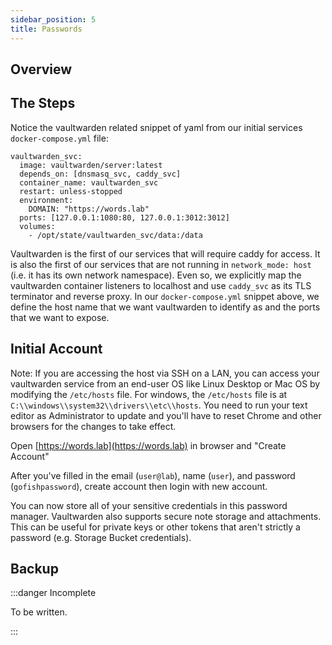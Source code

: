 ```yaml
---
sidebar_position: 5
title: Passwords
---
```


## Overview

## The Steps

Notice the vaultwarden related snippet of yaml from our initial services `docker-compose.yml` file:

```
vaultwarden_svc:
  image: vaultwarden/server:latest
  depends_on: [dnsmasq_svc, caddy_svc]
  container_name: vaultwarden_svc
  restart: unless-stopped
  environment:
    DOMAIN: "https://words.lab"
  ports: [127.0.0.1:1080:80, 127.0.0.1:3012:3012]
  volumes:
    - /opt/state/vaultwarden_svc/data:/data
```

Vaultwarden is the first of our services that will require caddy for access. It is also  the first of our services that are not running in `network_mode: host` (i.e. it has its own network namespace). Even so, we explicitly map the vaultwarden container listeners to localhost and use `caddy_svc` as its TLS terminator and reverse proxy. In our `docker-compose.yml` snippet above, we define the host name that we want vaultwarden to identify as and the ports that we want to expose.

## Initial Account

Note: If you are accessing the host via SSH on a LAN, you can access your vaultwarden service from an end-user OS like Linux Desktop or Mac OS by modifying the `/etc/hosts` file. For windows, the `/etc/hosts` file is at `C:\\windows\\system32\\drivers\\etc\\hosts`. You need to run your text editor as Administrator to update and you'll have to reset Chrome and other browsers for the changes to take effect.

Open [https://words.lab](https://words.lab) in browser and "Create Account"

After you've filled in the email (`user@lab`), name (`user`), and password (`gofishpassword`), create account then login with new account.

You can now store all of your sensitive credentials in this password manager. Vaultwarden also supports secure note storage and attachments. This can be useful for private keys or other tokens that aren't strictly a password (e.g. Storage Bucket credentials).

## Backup

:::danger Incomplete

To be written.

:::

